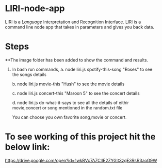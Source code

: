 # LIRI-node-app
LIRI is a _Language_ Interpretation and Recognition Interface. LIRI is a command line node app that takes in parameters and gives you back data.

# Steps
 **The image folder has been added to show the command and results.
 1. In bash run commands,
    a. node liri.js spotify-this-song "Roses" to see the songs details

    b. node liri.js movie-this "Hush" to see the movie details

    c. node liri.js concert-this "Maroon 5" to see the concert details

    d. node liri.js do-what-it-says to see all the details of eithir movie,concert or song mentioned in the random.txt file
 
    You can choose you own favorite song,movie or concert.

 # To see working of this project hit the below link:
   https://drive.google.com/open?id=1wkBVc7AZCIIE2ZYGit3zgE3RsR3aoG9W




